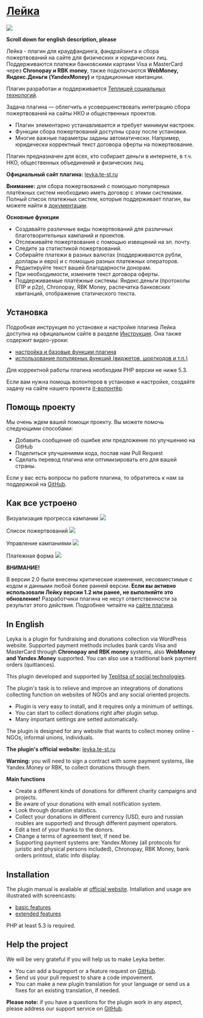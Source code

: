 # [Лейка](http://leyka.te-st.ru) #

![](http://te-st.ru/wp-content/uploads/2015/02/first-year.png)

**Scroll down for english description, please**

Лейка - плагин для краудфандинга, фандрайзинга и сбора пожертвований на сайте для физических и юридических лиц. Поддерживаются платежи банковскими картами Visa и MasterCard через **Chronopay и RBK money**, также подключаются **WebMoney, Яндекс.Деньги (YandexMoney)** и традиционные квитанции.

Плагин разработан и поддерживается [Теплицей социальных технологий](//te-st.ru/).

Задача плагина — облегчить и усовершенствовать интеграцию сбора пожертвований на сайты НКО и общественных проектов.
* Плагин элементарно устанавливается и требует минимум настроек. 
* Функции сбора пожертвований доступны сразу после установки.
* Многие важные параметры заданы автоматически. Например, юридически корректный текст договора оферты на пожертвование.

Плагин предназначен для всех, кто собирает деньги в интернете, в т.ч. НКО, общественных объединений и физических лиц.

**Официальный сайт плагина:** [leyka.te-st.ru](//leyka.te-st.ru/)

**Внимание:** для сбора пожертвований с помощью популярных платёжных систем необходимо иметь договор с этими системами. Полный список платежных систем, которые поддерживает плагин, вы можете найти в [документации](http://leyka.te-st.ru/sistemnye-trebovaniya/).


**Основные функции**

* Создавайте различные виды пожертвований для различных благотворительных кампаний и проектов.
* Отслеживайте пожертвования с помощью извещений на эл. почту.
* Следите за статистикой пожертвований.
* Собирайте платежи в разных валютах (поддерживаются рубли, доллары и евро) и с помощью разных платежных операторов.
* Редактируйте текст вашей благодарности донорам.
* При необходимости, измените текст договора оферты.
* Поддерживаемые платёжные системы: Яндекс.деньги (протоколы ЕПР и p2p), Chronopay, RBK Money, распечатка банковских квитанций, отображение статического текста.


## Установка ##

Подробная инструкция по установке и настройке плагина Лейка доступна на официальном сайте в разделе [Инструкция](//leyka.te-st.ru/instruction/). Она также содержит видео-уроки:
* [настройка и базовые функции плагина](//leyka.te-st.ru/docs/videourok-kak-ustanovit-i-nastroit-plagin-lejka/)
* [использование популярных функций (виджетов, шорткодов и т.п.)](//leyka.te-st.ru/docs/video-urok-ispolzovanie-novyh-vozmozhnostej-lejki/)

Для корректной работы плагина необходим PHP версии не ниже 5.3.

Если вам нужна помощь волонтеров в установке и настройке, создайте задачу на сайте нашего проекта [it-волонтёр](//itv.te-st.ru/).


## Помощь проекту ##

Мы очень ждем вашей помощи проекту. Вы можете помочь следующими способами:

* Добавить сообщение об ошибке или предложение по улучшению на GitHub
* Поделиться улучшениями кода, послав нам Pull Request
* Сделать перевод плагина или оптимизировать его для вашей страны.
    
Если у вас есть вопросы по работе плагина, то обратитесь к нам за поддержкой на [GitHub](https://github.com/Teplitsa/Leyka/issues/).


## Как все устроено ##

Визуализация прогресса кампании
![](https://leyka.te-st.ru/wp-content/uploads/assets/1-sc-campaign.png)

Список пожертвований
![](https://leyka.te-st.ru/wp-content/uploads/assets/2-sc-donations.png)

Управление кампаниями
![](https://leyka.te-st.ru/wp-content/uploads/assets/3-sc-admin.png)

Платежная форма
![](https://leyka.te-st.ru/wp-content/uploads/assets/4-sc-payment.png)



**ВНИМАНИЕ!**

В версии 2.0 были внесены критические изменения, несовместимые с кодом и данными любой более ранней версии.
**Если вы активно использовали Лейку версии 1.2  или ранее, не выполняйте это обновление!** 
Разработчики плагина не несут ответственности за результат этого действия. 
Подробнее читайте на [сайте плагина](http://leyka.te-st.ru/old-version/).


## In English ##

Leyka is a plugin for fundraising and donations collection via WordPress website. Supported payment methods includes bank cards Visa and MasterCard through **Chronopay and RBK money** systems, also **WebMoney and Yandex.Money** supported. You can also use a traditional bank payment orders (quittances).

This plugin developed and supported by [Teplitsa of social technologies](//te-st.ru/).

The plugin's task is to relieve and improve an integrations of donations collecting function on websites of NGOs and any social oriented projects.

* Plugin is very easy to install, and it requires only a minimum of settings.
* You can start to collect donations right after plugin setup.
* Many important settings are setted automatically.

The plugin is designed for any website that wants to collect money online - NGOs, informal unions,  individuals.

**The plugin's official website:** [leyka.te-st.ru](//leyka.te-st.ru/)

**Warning:** you will need to sign a contract with some payment systems, like Yandex.Money or RBK, to collect donations through them. 


**Main functions**

* Create a different kinds of donations for different charity campaigns and projects.
* Be aware of your donations with email notification system.
* Look through donation statistics.
* Collect your donations in different currency (USD, euro and russian roubles are supported) and through different payment operators.
* Edit a text of your thanks to the donors.
* Change a terms of agreement text, if need be.
* Supporting payment systems are: Yandex.Money (all protocols for juristic and physical persons included), Chronopay, RBK Money, bank orders printout, static info display.


## Installation ##

The plugin manual is avaliable at [official website](https://leyka.te-st.ru/instruction/). Intallation and usage are illustrated with screencasts:

* [basic features](https://leyka.te-st.ru/docs/videourok-kak-ustanovit-i-nastroit-plagin-lejka/)
* [extended features](https://leyka.te-st.ru/docs/video-urok-ispolzovanie-novyh-vozmozhnostej-lejki/)

PHP at least 5.3 is required.

## Help the project ##

We will be very grateful if you will help us to make Leyka better.

* You can add a bugreport or a feature request on [GitHub](https://github.com/Teplitsa/Leyka/issues).
* Send us your pull request to share a code impovement.
* You can make a new plugin translation for your language or send us a fixes for an existing translation, if needed.

**Please note:** if you have a questions for the plugin work in any aspect, please address our support service on [GitHub](https://github.com/Teplitsa/Leyka/issues/).